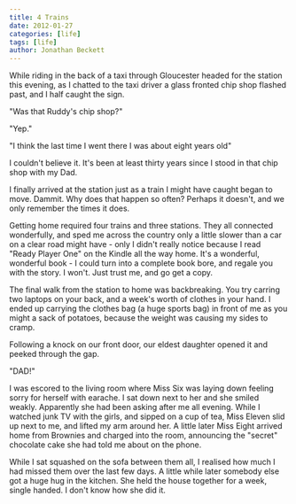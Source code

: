 ```yaml
---
title: 4 Trains
date: 2012-01-27
categories: [life]
tags: [life]
author: Jonathan Beckett
---
```


While riding in the back of a taxi through Gloucester headed for the station this evening, as I chatted to the taxi driver a glass fronted chip shop flashed past, and I half caught the sign.

"Was that Ruddy's chip shop?"

"Yep."

"I think the last time I went there I was about eight years old"

I couldn't believe it. It's been at least thirty years since I stood in that chip shop with my Dad.

I finally arrived at the station just as a train I might have caught began to move. Dammit. Why does that happen so often? Perhaps it doesn't, and we only remember the times it does.

Getting home required four trains and three stations. They all connected wonderfully, and sped me across the country only a little slower than a car on a clear road might have - only I didn't really notice because I read "Ready Player One" on the Kindle all the way home. It's a wonderful, wonderful book - I could turn into a complete book bore, and regale you with the story. I won't. Just trust me, and go get a copy.

The final walk from the station to home was backbreaking. You try carring two laptops on your back, and a week's worth of clothes in your hand. I ended up carrying the clothes bag (a huge sports bag) in front of me as you might a sack of potatoes, because the weight was causing my sides to cramp.

Following a knock on our front door, our eldest daughter opened it and peeked through the gap.

"DAD!"

I was escored to the living room where Miss Six was laying down feeling sorry for herself with earache. I sat down next to her and she smiled weakly. Apparently she had been asking after me all evening. While I watched junk TV with the girls, and sipped on a cup of tea, Miss Eleven slid up next to me, and lifted my arm around her. A little later Miss Eight arrived home from Brownies and charged into the room, announcing the "secret" chocolate cake she had told me about on the phone.

While I sat squashed on the sofa between them all, I realised how much I had missed them over the last few days. A little while later somebody else got a huge hug in the kitchen. She held the house together for a week, single handed. I don't know how she did it.